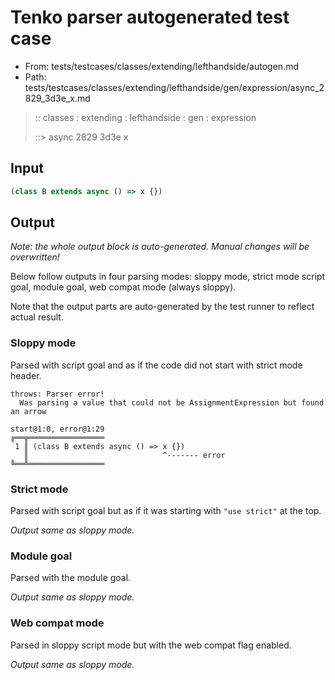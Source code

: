 # Tenko parser autogenerated test case

- From: tests/testcases/classes/extending/lefthandside/autogen.md
- Path: tests/testcases/classes/extending/lefthandside/gen/expression/async_2829_3d3e_x.md

> :: classes : extending : lefthandside : gen : expression
>
> ::> async 2829 3d3e x

## Input


`````js
(class B extends async () => x {})
`````

## Output

_Note: the whole output block is auto-generated. Manual changes will be overwritten!_

Below follow outputs in four parsing modes: sloppy mode, strict mode script goal, module goal, web compat mode (always sloppy).

Note that the output parts are auto-generated by the test runner to reflect actual result.

### Sloppy mode

Parsed with script goal and as if the code did not start with strict mode header.

`````
throws: Parser error!
  Was parsing a value that could not be AssignmentExpression but found an arrow

start@1:0, error@1:29
╔══╦═════════════════
 1 ║ (class B extends async () => x {})
   ║                              ^------- error
╚══╩═════════════════

`````

### Strict mode

Parsed with script goal but as if it was starting with `"use strict"` at the top.

_Output same as sloppy mode._

### Module goal

Parsed with the module goal.

_Output same as sloppy mode._

### Web compat mode

Parsed in sloppy script mode but with the web compat flag enabled.

_Output same as sloppy mode._
